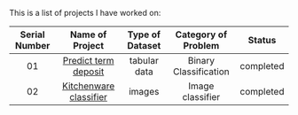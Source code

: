 This is a list of projects I have worked on:

| Serial Number |  Name of Project  | Type of Dataset | Category of Problem    |             Status          |
|:-------------------:|:----------------------:|:------------------:|:------------:|:---------------------------:|
| 01 |  [Predict term deposit](https://github.com/bhasarma/mlcoursezoom-camp/tree/main/WK08-09-midterm-project)  | tabular data | Binary Classification  |  completed  |
| 02 |    [Kitchenware classifier](https://github.com/bhasarma/kitchenware-classification-project)   | images | Image classifier |       completed     |